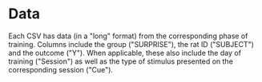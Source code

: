 # Data

Each CSV has data (in a "long" format) from the corresponding phase of training. Columns include the group ("SURPRISE"), the rat ID ("SUBJECT") and the outcome ("Y"). When applicable, these also include the day of training ("Session") as well as the type of stimulus presented on the corresponding session ("Cue").
